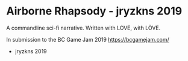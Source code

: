 # Airborne Rhapsody - jryzkns 2019

A commandline sci-fi narrative. Written with LOVE, with LÖVE.

In submission to the BC Game Jam 2019 https://bcgamejam.com/

- jryzkns 2019